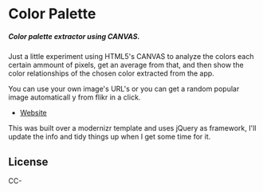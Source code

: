 Color Palette
============

##### Color palette extractor using CANVAS.

Just a little experiment using HTML5's CANVAS to analyze the colors each certain ammount of pixels, get an average from that, and then show the color relationships of the chosen color extracted from the app.

You can use your own image's URL's or you can get a random popular image automaticall y from flikr in a click.

- [Website](http://www.colorpalette.com.ar)

This was built over a modernizr template and uses jQuery as framework, I'll update the info and tidy things up when I get some time for it.

## License

CC-
